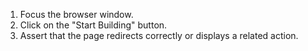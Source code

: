 1. Focus the browser window.
2. Click on the "Start Building" button.
3. Assert that the page redirects correctly or displays a related action.